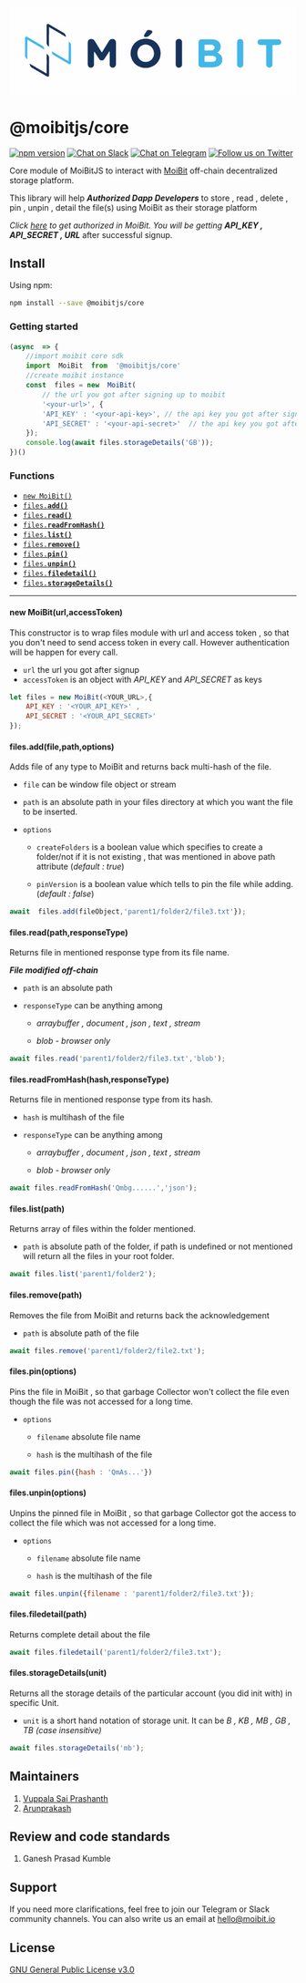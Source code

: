 ![MoiBit banner logo](https://raw.githubusercontent.com/moibit/logo-assets/master/logos/moibit-solo-banner.jpg)

# @moibitjs/core

[![npm version](https://badge.fury.io/js/%40moibitjs%2Fcore.svg)](https://badge.fury.io/js/%40moibitjs%2Fcore)
[![Chat on Slack](https://img.shields.io/badge/Slack-MoiBit%20Slack%20community-blue)](https://join.slack.com/t/moibit/signup)
[![Chat on Telegram](https://img.shields.io/badge/Telegram-MoiBit%20Telegram%20community-blue)](https://t.me/moibit)
[![Follow us on Twitter](https://img.shields.io/badge/Twitter-MoiBit%20Twitter-blue?style=social&logo=twitter)](https://twitter.com/moibitio)

Core module of MoiBitJS to interact with [MoiBit](https://www.moibit.io) off-chain decentralized storage platform.

This library will help _**Authorized Dapp Developers**_ to store , read , delete , pin , unpin , detail the file(s) using MoiBit as their storage platform

_Click [here](https://account.moibit.io) to get authorized  in MoiBit. You will be getting **API_KEY , API_SECRET , URL**_  after successful signup.

## Install

Using npm:
```bash
npm install --save @moibitjs/core
```

### Getting started

```js
(async  => {
	//import moibit core sdk
	import  MoiBit  from  '@moibitjs/core'
	//create moibit instance
	const  files = new  MoiBit(
		// the url you got after signing up to moibit
		'<your-url>', {
		'API_KEY' : '<your-api-key>', // the api key you got after signing up to moibit
		'API_SECRET' : '<your-api-secret>'  // the api key you got after signing up to moibit
	});
	console.log(await files.storageDetails('GB'));
})()
```

### Functions

-  <a  href="#initialize"><code>new MoiBit()</code></a>
-  <a  href="#addFile"><code>files.<b>add()</b></code></a>
-  <a  href="#readFile"><code>files.<b>read()</b></code></a>
-  <a  href="#readFromHash"><code>files.<b>readFromHash()</b></code></a>
-  <a  href="#listFiles"><code>files.<b>list()</b></code></a>
-  <a  href="#removeFile"><code>files.<b>remove()</b></code></a>
-  <a  href="#pinFile"><code>files.<b>pin()</b></code></a>
-  <a  href="#unpinFile"><code>files.<b>unpin()</b></code></a>
-  <a  href="#filedetail"><code>files.<b>filedetail()</b></code></a>
-  <a  href="#storageDetails"><code>files.<b>storageDetails()</b></code></a>
---

<a  name="initialize"></a>

#### new MoiBit(url,accessToken)

This constructor is to wrap files module with url and access token , so that you don't need to send access token in every call. However authentication will be happen for every call.
-  <code>url</code> the url you got after signup
-  <code>accessToken</code> is an object with _API_KEY_ and _API_SECRET_ as keys
```js
let files = new MoiBit(<YOUR_URL>,{
	API_KEY : '<YOUR_API_KEY>' ,
	API_SECRET : '<YOUR_API_SECRET>'
});
```

<a  name="addFile"></a>

#### files.add(file,path,options)

Adds file of any type to MoiBit and returns back multi-hash of the file.

-  <code>file</code> can be window file object or stream

-  <code>path</code> is an absolute path in your files directory at which you want the file to be inserted.

-  <code>options</code>

	-  `createFolders` is a boolean value which specifies to create a folder/not if it is not existing , that was mentioned in above path attribute (_default : true_)

	-  `pinVersion` is a boolean value which tells to pin the file while adding.(_default : false_)

```js
await  files.add(fileObject,'parent1/folder2/file3.txt'});
```

<a  name="readFile"></a>

#### files.read(path,responseType)

Returns file in mentioned response type from its file name.

**_File modified off-chain_**

- `path` is an absolute path

- `responseType` can be anything among

	- _arraybuffer , document , json , text , stream_

	- _blob - browser only_

```js
await files.read('parent1/folder2/file3.txt','blob');
```

<a  name="readFromHash"></a>

#### files.readFromHash(hash,responseType)

Returns file in mentioned response type from its hash.

- `hash` is multihash of the file

- `responseType` can be anything among

	- _arraybuffer , document , json , text , stream_

	- _blob - browser only_

```js
await files.readFromHash('Qmbg......','json');
```

<a  name="listFiles"></a>

#### files.list(path)

Returns array of files within the folder mentioned.

- `path` is absolute path of the folder, if path is undefined or not mentioned will return all the files in your root folder.

```js
await files.list('parent1/folder2');
```

<a  name="removeFile"></a>

#### files.remove(path)

Removes the file from MoiBit and returns back the acknowledgement

- `path` is absolute path of the file

```js
await files.remove('parent1/folder2/file2.txt');
```  

<a  name="pinFile"></a>

#### files.pin(options)

Pins the file in MoiBit , so that garbage Collector won't collect the file even though the file was not accessed for a long time.

- `options`

	- `filename` absolute file name

	- `hash` is the multihash of the file

```js
await files.pin({hash : 'QmAs...'})
```

<a  name="unpinFile"></a>

#### files.unpin(options)

Unpins the pinned file in MoiBit , so that garbage Collector got the access to collect the file which was not accessed for a long time.

- `options`

	- `filename` absolute file name

	- `hash` is the multihash of the file

```js
await files.unpin({filename : 'parent1/folder2/file3.txt'});
```

<a  name="filedetail"></a>

#### files.filedetail(path)

Returns complete detail about the file

```js
await files.filedetail('parent1/folder2/file3.txt');
```

<a  name="storageDetails"></a>

#### files.storageDetails(unit)

Returns all the storage details of the particular account (you did init with) in specific Unit.

- `unit` is a short hand notation of storage unit. It can be _B , KB , MB , GB , TB (case insensitive)_

```js
await files.storageDetails('mb');
```

## Maintainers

1. [Vuppala Sai Prashanth](https://github.com/its-VSP)
2. [Arunprakash](https://github.com/Arunprakash1414)

## Review and code standards

1. Ganesh Prasad Kumble

## Support

If you need more clarifications, feel free to join our Telegram or Slack community channels. You can also write us an email at [hello@moibit.io](mailto:hello@moibit.io)

## License

[GNU General Public License v3.0](https://github.com/moibit/core/blob/master/LICENSE)
